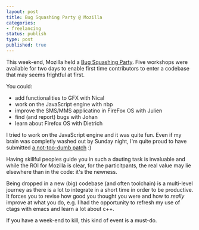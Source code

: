 ```yaml
---
layout: post
title: Bug Squashing Party @ Mozilla
categories:
- freelancing
status: publish
type: post
published: true
---
```



This week-end, Mozilla held a <a href="http://www.eventbrite.fr/e/bug-squashing-party-mozilla-europeenne-tickets-13914938957">Bug Squashing Party</a>. Five workshops were available for two days to enable first time contributors to enter a codebase that may seems frightful at first.

You could:
<ul>
	<li>add functionalities to GFX with Nical</li>
	<li>work on the JavaScript engine with nbp</li>
	<li>improve the SMS/MMS applicatino in FireFox OS with Julien</li>
	<li>find (and report) bugs with Johan</li>
	<li>learn about Firefox OS with Dietrich</li>
</ul>
I tried to work on the JavaScript engine and it was quite fun. Even if my brain was completly washed out by Sunday night, I'm quite proud to have submitted <a href="https://bugzilla.mozilla.org/show_bug.cgi?id=1062888">a not-too-dumb patch</a> :)

Having skillful peoples guide you in such a dauting task is invaluable and while the ROI for Mozilla is clear, for the particitpants, the real value may lie elsewhere than in the code: it's the newness.

Being dropped in a new (big) codebase (and often toolchain) is a multi-level journey as there is a lot to integrate in a short time in order to be productive. It forces you to revise how good you thought you were and how to *really* improve at what you do, e.g. I had the opportunity to refresh my use of ctags with emacs and learn a lot about c++.

If you have a week-end to kill, this kind of event is a must-do.